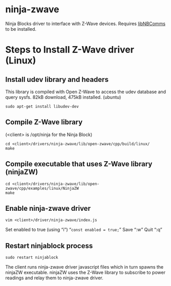 ninja-zwave
===========

Ninja Blocks driver to interface with Z-Wave devices.
Requires [libNBComms](https://github.com/ninjablocks/libNBComms) to be installed.

Steps to Install Z-Wave driver (Linux)
======================================

Install udev library and headers
--------------------------------
This library is compiled with Open Z-Wave to access the udev database and query sysfs.
82kB download, 475kB installed. (ubuntu)

    sudo apt-get install libudev-dev

Compile Z-Wave library
----------------------
(&lt;client> is /opt/ninja for the Ninja Block)

    cd <client>/drivers/ninja-zwave/lib/open-zwave/cpp/build/linux/
    make

Compile executable that uses Z-Wave library (ninjaZW)
-----------------------------------------------------
    cd <client>/drivers/ninja-zwave/lib/open-zwave/cpp/examples/linux/NinjaZW
    make

Enable ninja-zwave driver
-------------------------
    vim <client>/driver/ninja-zwave/index.js

Set enabled to true (using “i”)  “`const enabled = true;`”
Save “:w”
Quit “:q”

Restart ninjablock process
--------------------------
    sudo restart ninjablock

The client runs ninja-zwave driver javascript files which in turn spawns the ninjaZW executable.
ninjaZW uses the Z-Wave library to subscribe to power readings and relay them to ninja-zwave driver.
